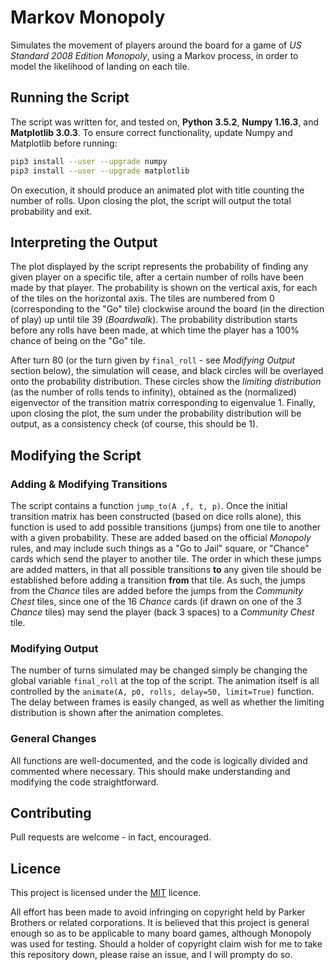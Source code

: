 # Markov Monopoly

Simulates the movement of players around the board for a game of *US Standard 2008 Edition Monopoly*, using a Markov process, in order to model the likelihood of landing on each tile.

## Running the Script

The script was written for, and tested on, **Python 3.5.2**, **Numpy 1.16.3**, and **Matplotlib 3.0.3**. To ensure correct functionality, update Numpy and Matplotlib before running:
```bash
pip3 install --user --upgrade numpy
pip3 install --user --upgrade matplotlib
```

On execution, it should produce an animated plot with title counting the number of rolls. Upon closing the plot, the script will output the total probability and exit.

## Interpreting the Output

The plot displayed by the script represents the probability of finding any given player on a specific tile, after a certain number of rolls have been made by that player. The probability is shown on the vertical axis, for each of the tiles on the horizontal axis. The tiles are numbered from 0 (corresponding to the "Go" tile) clockwise around the board (in the direction of play) up until tile 39 (*Boardwalk*). The probability distribution starts before any rolls have been made, at which time the player has a 100% chance of being on the "Go" tile.

After turn 80 (or the turn given by `final_roll` - see *Modifying Output* section below), the simulation will cease, and black circles will be overlayed onto the probability distribution. These circles show the *limiting distribution* (as the number of rolls tends to infinity), obtained as the (normalized) eigenvector of the transition matrix corresponding to eigenvalue 1. Finally, upon closing the plot, the sum under the probability distribution will be output, as a consistency check (of course, this should be 1).

## Modifying the Script

### Adding & Modifying Transitions

The script contains a function `jump_to(A ,f, t, p)`. Once the initial transition matrix has been constructed (based on dice rolls alone), this function is used to add possible transitions (jumps) from one tile to another with a given probability. These are added based on the official *Monopoly* rules, and may include such things as a "Go to Jail" square, or "Chance" cards which send the player to another tile. The order in which these jumps are added matters, in that all possible transitions **to** any given tile should be established before adding a transition **from** that tile. As such, the jumps from the *Chance* tiles are added before the jumps from the *Community Chest* tiles, since one of the 16 *Chance* cards (if drawn on one of the 3 *Chance* tiles) may send the player (back 3 spaces) to a *Community Chest* tile.

### Modifying Output

The number of turns simulated may be changed simply be changing the global variable `final_roll` at the top of the script. The animation itself is all controlled by the `animate(A, p0, rolls, delay=50, limit=True)` function. The delay between frames is easily changed, as well as whether the limiting distribution is shown after the animation completes. 

### General Changes

All functions are well-documented, and the code is logically divided and commented where necessary. This should make understanding and modifying the code straightforward.

## Contributing

Pull requests are welcome - in fact, encouraged.

## Licence

This project is licensed under the [MIT](https://choosealicense.com/licenses/mit/) licence. 

All effort has been made to avoid infringing on copyright held by Parker Brothers or related corporations. It is believed that this project is general enough so as to be applicable to many board games, although Monopoly was used for testing. Should a holder of copyright claim wish for me to take this repository down, please raise an issue, and I will prompty do so. 
